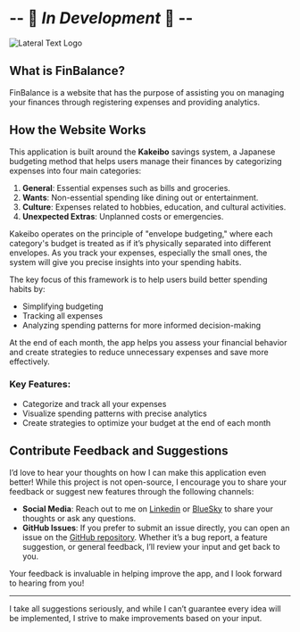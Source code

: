 # -- 🚧 _In Development_ 🚧 --

![Lateral Text Logo](https://github.com/user-attachments/assets/f2d9946d-9e8b-482b-95ea-84e7ed4945d0)

## What is FinBalance?

FinBalance is a website that has the purpose of assisting you on managing your finances through
registering expenses and providing analytics.

## How the Website Works

This application is built around the **Kakeibo** savings system, a Japanese budgeting method that helps users manage their finances by categorizing expenses into four main categories:

1. **General**: Essential expenses such as bills and groceries.
2. **Wants**: Non-essential spending like dining out or entertainment.
3. **Culture**: Expenses related to hobbies, education, and cultural activities.
4. **Unexpected Extras**: Unplanned costs or emergencies.

Kakeibo operates on the principle of "envelope budgeting," where each category's budget is treated as if it’s physically separated into different envelopes. As you track your expenses, especially the small ones, the system will give you precise insights into your spending habits.

The key focus of this framework is to help users build better spending habits by:

- Simplifying budgeting
- Tracking all expenses
- Analyzing spending patterns for more informed decision-making

At the end of each month, the app helps you assess your financial behavior and create strategies to reduce unnecessary expenses and save more effectively.

### Key Features:

- Categorize and track all your expenses
- Visualize spending patterns with precise analytics
- Create strategies to optimize your budget at the end of each month

## Contribute Feedback and Suggestions

I’d love to hear your thoughts on how I can make this application even better! While this project is not open-source, I encourage you to share your feedback or suggest new features through the following channels:

- **Social Media**: Reach out to me on [Linkedin](https://www.linkedin.com/in/leonardo-honda-9a3383248/) or [BlueSky](https://bsky.app/profile/leonardohonda.bsky.social) to share your thoughts or ask any questions.
- **GitHub Issues**: If you prefer to submit an issue directly, you can open an issue on the [GitHub repository](https://github.com/LeonardoLopesHonda). Whether it’s a bug report, a feature suggestion, or general feedback, I’ll review your input and get back to you.

Your feedback is invaluable in helping improve the app, and I look forward to hearing from you!

---

I take all suggestions seriously, and while I can’t guarantee every idea will be implemented, I strive to make improvements based on your input.
